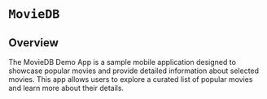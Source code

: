 # ``MovieDB``

## Overview

The MovieDB Demo App is a sample mobile application designed to showcase popular movies and provide detailed information about selected movies. This app allows users to explore a curated list of popular movies and learn more about their details.

